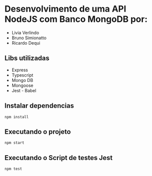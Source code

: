 # Desenvolvimento de uma API NodeJS com Banco MongoDB por:
- Livia Verlindo
- Bruno Simionatto
- Ricardo Dequi


## Libs utilizadas
- Express
- Typescript
- Mongo DB
- Mongoose
- Jest - Babel


## Instalar dependencias

```
npm install
```

## Executando o projeto 

```
npm start
```
## Executando o Script de testes Jest
```
npm test
```
